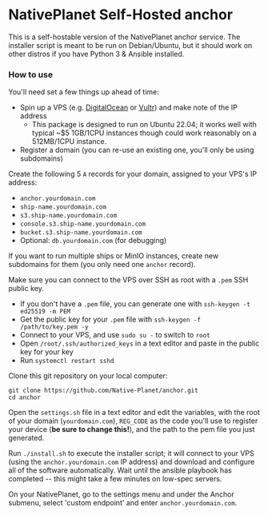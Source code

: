 # NativePlanet Self-Hosted anchor

This is a self-hostable version of the NativePlanet anchor service. The installer script is meant to be run on Debian/Ubuntu, but it should work on other distros if you have Python 3 & Ansible installed. 

### How to use

You'll need set a few things up ahead of time:

- Spin up a VPS (e.g. [DigitalOcean](https://m.do.co/c/94f7fdc03fad) or [Vultr](https://www.vultr.com/?ref=9235764)) and make note of the IP address
  - This package is designed to run on Ubuntu 22.04; it works well with typical ~$5 1GB/1CPU instances though could work reasonably on a 512MB/1CPU instance.
- Register a domain (you can re-use an existing one, you'll only be using subdomains)

Create the following 5 `A` records for your domain, assigned to your VPS's IP address:
  - `anchor.yourdomain.com`
  - `ship-name.yourdomain.com`
  - `s3.ship-name.yourdomain.com`
  - `console.s3.ship-name.yourdomain.com`
  - `bucket.s3.ship-name.yourdomain.com`
  - Optional: `db.yourdomain.com` (for debugging)

If you want to run multiple ships or MinIO instances, create new subdomains for them (you only need one `anchor` record).

Make sure you can connect to the VPS over SSH as root with a `.pem` SSH public key.
- If you don't have a `.pem` file, you can generate one with `ssh-keygen -t ed25519 -m PEM`
- Get the public key for your `.pem` file with `ssh-keygen -f /path/to/key.pem -y`
- Connect to your VPS, and use `sudo su -` to switch to `root`
- Open `/root/.ssh/authorized_keys` in a text editor and paste in the public key for your key
- Run `systemctl restart sshd`

Clone this git repository on your local computer:

```
git clone https://github.com/Native-Planet/anchor.git
cd anchor
```

Open the `settings.sh` file in a text editor and edit the variables, with the root of your domain (`yourdomain.com`), `REG_CODE` as the code you'll use to register your device (**be sure to change this!**), and the path to the pem file you just generated.

Run `./install.sh` to execute the installer script; it will connect to your VPS (using the `anchor.yourdomain.com` IP address) and download and configure all of the software automatically. Wait until the ansible playbook has completed -- this might take a few minutes on low-spec servers.

On your NativePlanet, go to the settings menu and under the Anchor submenu, select 'custom endpoint' and enter `anchor.yourdomain.com`.